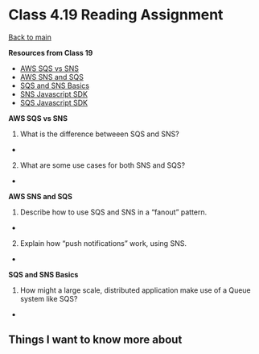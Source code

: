 # Class 4.19 Reading Assignment

[Back to main](https://michaeldulin.github.io/reading-notes)

**Resources from Class 19**
- [AWS SQS vs SNS](https://medium.com/awesome-cloud/aws-difference-between-sqs-and-sns-61a397bf76c5)
- [AWS SNS and SQS](https://www.youtube.com/watch?v=mXk0MNjlO7A)
- [SQS and SNS Basics](https://www.youtube.com/watch?v=UesxWuZMZqI)
- [SNS Javascript SDK](https://docs.aws.amazon.com/AWSJavaScriptSDK/latest/AWS/SNS.html)
- [SQS Javascript SDK](https://docs.aws.amazon.com/AWSJavaScriptSDK/latest/AWS/SQS.html)

**AWS SQS vs SNS**
1. What is the difference betweeen SQS and SNS?
  - 
2. What are some use cases for both SNS and SQS?
  - 

  
**AWS SNS and SQS**
1. Describe how to use SQS and SNS in a “fanout” pattern.
  - 
2. Explain how “push notifications” work, using SNS.
  - 


**SQS and SNS Basics**
1. How might a large scale, distributed application make use of a Queue system like SQS?
  - 



## Things I want to know more about
